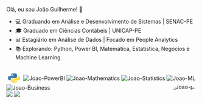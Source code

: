 Olá, eu sou João Guilherme! 👋

- 💻 Graduando em Análise e Desenvolvimento de Sistemas | SENAC-PE
- 🎓 Graduado em Ciências Contábeis | UNICAP-PE
- 📊 Estagiário em Análise de Dados | Focado em People Analytics
- 📚 Explorando: Python, Power BI, Matemática, Estatística, Negócios e Machine Learning


<div align="center"> <a href="https://www.linkedin.com/in/joaopontesdados/"></a> </div> <div style="display: inline_block"><br> <img align="center" alt="Joao-Python" height="30" width="40" src="https://raw.githubusercontent.com/devicons/devicon/master/icons/python/python-original.svg"> <img align="center" alt="Joao-PowerBI" height="30" width="40" src="https://cdn.jsdelivr.net/gh/devicons/devicon/icons/powerbi/powerbi-original.svg"> <img align="center" alt="Joao-Mathematics" height="30" width="40" src="https://cdn-icons-png.flaticon.com/512/2077/2077557.png"> <img align="center" alt="Joao-Statistics" height="30" width="40" src="https://cdn-icons-png.flaticon.com/512/138/138281.png"> <img align="center" alt="Joao-ML" height="30" width="40" src="https://cdn.jsdelivr.net/gh/devicons/devicon/icons/tensorflow/tensorflow-original.svg"> <img align="center" alt="Joao-Business" height="30" width="40" src="https://cdn-icons-png.flaticon.com/512/1034/1034131.png"> <img align="right" alt="Joao-pic" height="150" style="border-radius:50px;" src="https://www.tiqs.com.br/wp-content/uploads/2021/07/43022-TIQS-Artigo09-Blog.png"> </div>
<div> <a href="mailto:smilowjg@gmail.com"><img src="https://img.shields.io/badge/-Gmail-%23333?style=for-the-badge&logo=gmail&logoColor=white" target="_blank"></a> <a href="https://www.linkedin.com/in/joaopontesdados" target="_blank"><img src="https://img.shields.io/badge/-LinkedIn-%230077B5?style=for-the-badge&logo=linkedin&logoColor=white" target="_blank"></a>


</div>
